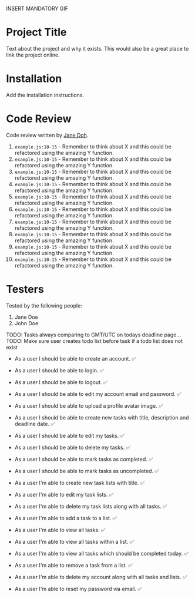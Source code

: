 INSERT MANDATORY GIF

# Project Title

Text about the project and why it exists. This would also be a great place to link the project online.

# Installation

Add the installation instructions.

# Code Review

Code review written by [Jane Doh](https://github.com/username).

1. `example.js:10-15` - Remember to think about X and this could be refactored using the amazing Y function.
2. `example.js:10-15` - Remember to think about X and this could be refactored using the amazing Y function.
3. `example.js:10-15` - Remember to think about X and this could be refactored using the amazing Y function.
4. `example.js:10-15` - Remember to think about X and this could be refactored using the amazing Y function.
5. `example.js:10-15` - Remember to think about X and this could be refactored using the amazing Y function.
6. `example.js:10-15` - Remember to think about X and this could be refactored using the amazing Y function.
7. `example.js:10-15` - Remember to think about X and this could be refactored using the amazing Y function.
8. `example.js:10-15` - Remember to think about X and this could be refactored using the amazing Y function.
9. `example.js:10-15` - Remember to think about X and this could be refactored using the amazing Y function.
10. `example.js:10-15` - Remember to think about X and this could be refactored using the amazing Y function.

# Testers

Tested by the following people:

1. Jane Doe
2. John Doe

TODO: Tasks always comparing to GMT/UTC on todays deadline page...
TODO: Make sure user creates todo list before task if a todo list does not exist

-   As a user I should be able to create an account. :white_check_mark:

-   As a user I should be able to login. :white_check_mark:

-   As a user I should be able to logout. :white_check_mark:

-   As a user I should be able to edit my account email and password. :white_check_mark:

-   As a user I should be able to upload a profile avatar image. :white_check_mark:

-   As a user I should be able to create new tasks with title, description and deadline date. :white_check_mark:

-   As a user I should be able to edit my tasks. :white_check_mark:

-   As a user I should be able to delete my tasks. :white_check_mark:

-   As a user I should be able to mark tasks as completed. :white_check_mark:

-   As a user I should be able to mark tasks as uncompleted. :white_check_mark:

-   As a user I'm able to create new task lists with title. :white_check_mark:

-   As a user I'm able to edit my task lists. :white_check_mark:

-   As a user I'm able to delete my task lists along with all tasks. :white_check_mark:

-   As a user I'm able to add a task to a list. :white_check_mark:

-   As a user I'm able to view all tasks. :white_check_mark:

-   As a user I'm able to view all tasks within a list. :white_check_mark:

-   As a user I'm able to view all tasks which should be completed today. :white_check_mark:

-   As a user I'm able to remove a task from a list. :white_check_mark:

-   As a user I'm able to delete my account along with all tasks and lists. :white_check_mark:

-   As a user I'm able to reset my password via email. :white_check_mark:
